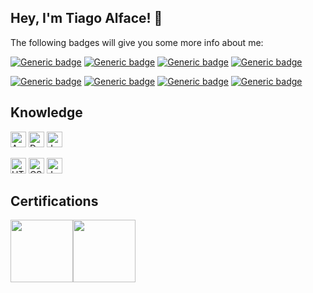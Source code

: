 ## Hey, I'm Tiago Alface! 🥗

The following badges will give you some more info about me:

[![Generic badge](https://img.shields.io/badge/OS-Windows%2011-darkgreen.svg)](https://shields.io/)
[![Generic badge](https://img.shields.io/badge/Editor-Visual%20Studio%20Code-darkgreen.svg)](https://shields.io/)
[![Generic badge](https://img.shields.io/badge/Version%20Control-GitHub-darkgreen.svg)](https://shields.io/)
[![Generic badge](https://img.shields.io/badge/Design-Adobe%20Photoshop-darkgreen.svg)](https://shields.io/)

[![Generic badge](https://img.shields.io/badge/Sport-Swimming-darkgreen.svg)](https://shields.io/)
[![Generic badge](https://img.shields.io/badge/Hobby-Gaming-darkgreen.svg)](https://shields.io/)
[![Generic badge](https://img.shields.io/badge/Food-Pizza-darkgreen.svg)](https://shields.io/)
[![Generic badge](https://img.shields.io/badge/Hands-Diamond-darkgreen.svg)](https://shields.io/)


## Knowledge
<img alt="Azure" height="25px" src="https://img.shields.io/badge/azure-%230072C6.svg?&style=for-the-badge&logo=azure-devops&logoColor=white"/> <img alt="Docker" height="25px" src="https://img.shields.io/badge/docker-%230db7ed.svg?&style=for-the-badge&logo=docker&logoColor=white"/> <img alt="Jenkins" height="25px" src="https://img.shields.io/badge/jenkins-%232C5263.svg?&style=for-the-badge&logo=jenkins&logoColor=white"/>

<img alt="HTML5" height="25px" src="https://img.shields.io/badge/html5-%23E34F26.svg?&style=for-the-badge&logo=html5&logoColor=white"/> <img alt="CSS3" height="25px" src="https://img.shields.io/badge/css3-%231572B6.svg?&style=for-the-badge&logo=css3&logoColor=white"/> <img alt="Java" height="25px" src="https://img.shields.io/badge/java-%23ED8B00.svg?&style=for-the-badge&logo=java&logoColor=white"/>


## Certifications
<img src="https://i.imgur.com/C2TQLEt.png" width="100px"><img src="https://i.imgur.com/H5EO13V.png" width="100px">
